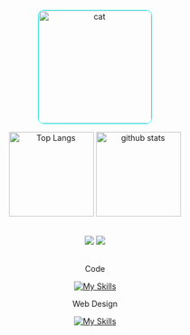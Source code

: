 <p align="center">
	<img alt="cat" height="200px" style="border-radius:5%;border:1px solid cyan" src="https://media3.giphy.com/media/F73KLZL9eAfDcDQFAt/giphy.gif?cid=ecf05e47jxkqz3hwz3i6zcexm8rfn51uol5eiepr3se43rgp&ep=v1_gifs_related&rid=giphy.gif&ct=s" />
</p>


  <p align="center">
	<img alt="Top Langs" height="150px" src="https://github-readme-stats.vercel.app/api/top-langs/?username=vihari2&layout=compact&show_icons=true&theme=tokyonight" />
  <img alt="github stats" height="150px" src="https://github-readme-stats.vercel.app/api?username=vihari2&theme=tokyonight&show_icons=ture" />
</p>
  
  
 
<br>
<div align="center">
     <a href="https://www.linkedin.com/in/vih-freitasm/" target="_blank"><img src="https://img.shields.io/badge/-LinkedIn-%230077B5?style=for-the-badge&logo=linkedin&logoColor=white" target="_blank"></a> 
  <a href="https://gitlab.com/freitasvitoria712" target="_blank"><img src="https://img.shields.io/badge/GitLab-330F63?style=for-the-badge&logo=gitlab&logoColor=white" target="_blank"></a> 
  <br><br>

 Code

[![My Skills](https://skillicons.dev/icons?i=js,python,vue,html,css,vscode)](https://skillicons.dev)


Web Design

[![My Skills](https://skillicons.dev/icons?i=figma,wordpress,ps,ai)](https://skillicons.dev)
